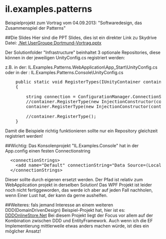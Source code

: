 il.examples.patterns
====================

Beispielprojekt zum Vortrag vom 04.09.2013:  "Softwaredesign, das Zusammenspiel der Patterns"


##Die Slides
Hier sind die PPT Slides, dies ist ein direkter Link zu Skydrive Datei:
[.Net UserGroupe Dortmund-Vortrag.pptx](http://sdrv.ms/15vnNIg "Softwaredesign, das Zusammenspiel der Patterns")


Der Solutionfolder "Infrastructure" beinhaltet 3 optionale Repositories, 
diese können in der jeweiligen UnityConfig.cs registriert werden:

z.B. in der:
IL.Examples.Patterns.WebApplication\App_Start\UnityConfig.cs
oder in der :
IL.Examples.Patterns.Console\UnityConfig.cs

<pre>
    public static void RegisterTypes(IUnityContainer container) 
    {
        
        string connection = ConfigurationManager.ConnectionStrings["Default"].ConnectionString; 
        //container.RegisterType<IUserRepository, UserRepository>(new InjectionConstructor(connection));
        container.RegisterType<IUserRepository, XmlUserRepository>(new InjectionConstructor(container.Resolve<RootPath>()));
    
        //container.RegisterType<IUserRepository, EFUserRepository>();
    }
</pre>

Damit die Beispiele richtig funktionieren sollte nur ein Repository gleichzeit registriert werden!



##Wichtig:
Das Konsolenprojekt "IL.Examples.Console" hat in der App.config einen festen Connectionstring

<pre>
  &lt;connectionStrings&gt;
    &lt;add name="Default" connectionString="Data Source=(LocalDb)\v11.0;Initial Catalog=il-examples-patterns;Integrated Security=SSPI;AttachDBFilename=E:\DB\il-examples-patterns.mdf" providerName="System.Data.SqlClient" /&gt;
  &lt;/connectionStrings&gt;
</pre>

Dieser sollte durch eigenen ersetzt werden. Der Pfad ist relativ zum WebApplication projekt in derselben Solution!
Das WPF Projekt ist leider noch nicht fertiggeworden, das werde ich aber auf jeden Fall nachholen, wenn Einer Lust hat, der 
kann da gerne aushelfen.  


##Weiteres:
fals jemand Interesse an einem weiteren DDD(DomainDrivenDesign) Beispiel-Projekt hat, hier ist es:
[DDDOnlineStore.Net](https://github.com/thecodemonkey/DDDOnlineStore.Net)
Bei diesem Projekt liegt der Focus vor allem auf der Kombination zwischen DDD und EntityFramework. 
Auch wenn ich die EF Implementierung mittlerweile etwas anders machen würde, ist dies ein möglcher Ansatz! 


